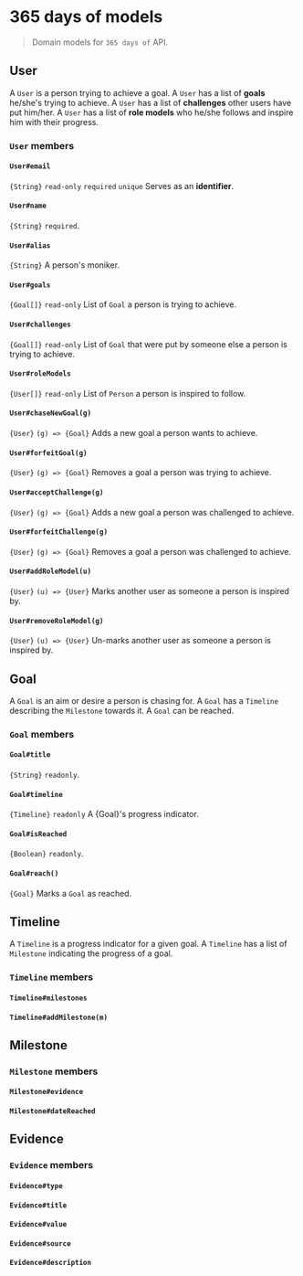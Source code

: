 # 365 days of models
> Domain models for `365 days of` API.

## User
A `User` is a person trying to achieve a goal.
A `User` has a list of **goals** he/she's trying to achieve.
A `User` has a list of **challenges** other users have put him/her.
A `User` has a list of **role models** who he/she follows and inspire him with their progress.

### `User` members

#### `User#email`
`{String}` `read-only` `required` `unique` Serves as an **identifier**.

#### `User#name`
`{String}` `required`.

#### `User#alias`
`{String}` A person's moniker.

#### `User#goals`
`{Goal[]}` `read-only` List of `Goal` a person is trying to achieve.

#### `User#challenges`
`{Goal[]}` `read-only` List of `Goal` that were put by someone else a person is trying to achieve.

#### `User#roleModels`
`{User[]}` `read-only` List of `Person` a person is inspired to follow.

#### `User#chaseNewGoal(g)`
`{User}` `(g) => {Goal}` Adds a new goal a person wants to achieve.

#### `User#forfeitGoal(g)`
`{User}` `(g) => {Goal}` Removes a goal a person was trying to achieve.

#### `User#acceptChallenge(g)`
`{User}` `(g) => {Goal}` Adds a new goal a person was challenged to achieve.

#### `User#forfeitChallenge(g)`
`{User}` `(g) => {Goal}` Removes a goal a person was challenged to achieve.

#### `User#addRoleModel(u)`
`{User}` `(u) => {User}` Marks another user as someone a person is inspired by.

#### `User#removeRoleModel(g)`
`{User}` `(u) => {User}` Un-marks another user as someone a person is inspired by.

## Goal
A `Goal` is an aim or desire a person is chasing for.
A `Goal` has a `Timeline` describing the `Milestone` towards it.
A `Goal` can be reached.

### `Goal` members

#### `Goal#title`
`{String}` `readonly`.

#### `Goal#timeline`
`{Timeline}` `readonly` A {Goal}'s progress indicator.

#### `Goal#isReached`
`{Boolean}` `readonly`.

#### `Goal#reach()`
`{Goal}` Marks a `Goal` as reached.

## Timeline
A `Timeline` is a progress indicator for a given goal.
A `Timeline` has a list of `Milestone` indicating the progress of a goal.

### `Timeline` members

#### `Timeline#milestones`
#### `Timeline#addMilestone(m)`

## Milestone

### `Milestone` members

#### `Milestone#evidence`
#### `Milestone#dateReached`

## Evidence

### `Evidence` members

#### `Evidence#type`
#### `Evidence#title`
#### `Evidence#value`
#### `Evidence#source`
#### `Evidence#description`

<!-- ## User
A `User` is a person that's trying to achieve a goal.

### `User` members

## Timeline
A `Timeline` is a progress indicator towards a goal.
It is composed of a collection of `Milestones` reached at given dates.

### `Timeline` members

#### `Timeline#goal`
`{Goal}` `readonly` Indicates what it is a person is trying to achieve.

#### `Timeline#milestones`
`{Milestone[]}` `readonly` Indicates what milestones a person has reached.

## Goal
A `Goal` is a desire a person wants to achieve.

### `Goal` members

#### `Goal#title`
`{String}` `readonly` What this goal is about.

#### `Goal#isReached`
`{Boolean}` `readonly` Has this goal been reached?

## Milestone
An `Milestone` evidences a person has progressed towards his/her goal.

### `Milestone` members

#### `Milestone#type`
`{String}` `readonly` What kind of evidence this is?
Currently, these are planned to be supported: `text`, `image`, `audio`, `video`.

#### `Milestone#title`
`{String}` An one-liner describing this evidence.

#### `Milestone#source`
`{String}` `readonly` What social network does this evidence come from?
Currently, these are planed to be supported:
  - `html`
  - `text`
  - `imgur:image`
  - `twitter:tweet`
  - `youtube:video`
  - `facebook:post`
  - `facebook:image`
  - `facebook:video`
  - `soundcloud:audio`

#### `Milestone#description`
`{String}` An optional summary of what this achievement is about.

#### `Milestone#value`
`{Mixed}` `readonly` Actual information about evidence, like URLs, text, etc. -->

